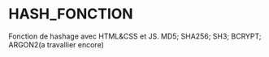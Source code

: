 # HASH_FONCTION
Fonction de hashage avec HTML&amp;CSS et JS. MD5; SHA256; SH3; BCRYPT; ARGON2(a travallier encore)

